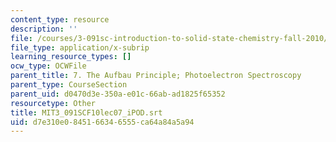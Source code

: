 ```yaml
---
content_type: resource
description: ''
file: /courses/3-091sc-introduction-to-solid-state-chemistry-fall-2010/d7e310e0845166346555ca64a84a5a94_MIT3_091SCF10lec07_iPOD.srt
file_type: application/x-subrip
learning_resource_types: []
ocw_type: OCWFile
parent_title: 7. The Aufbau Principle; Photoelectron Spectroscopy
parent_type: CourseSection
parent_uid: d0470d3e-350a-e01c-66ab-ad1825f65352
resourcetype: Other
title: MIT3_091SCF10lec07_iPOD.srt
uid: d7e310e0-8451-6634-6555-ca64a84a5a94
---
```

